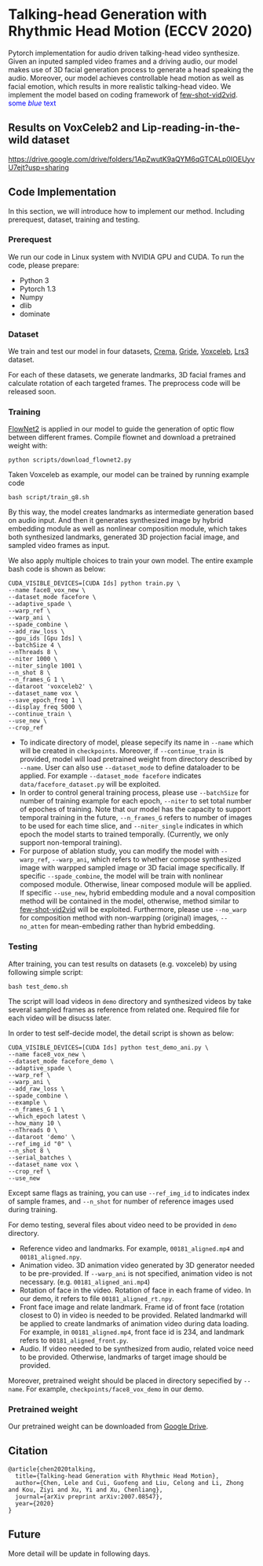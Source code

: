 # Talking-head Generation with Rhythmic Head Motion (ECCV 2020)

Pytorch implementation for audio driven talking-head video synthesize. Given an inputed sampled video frames and a driving audio, our model makes use of 3D facial generation process to generate a head speaking the audio. Moreover, our model achieves controllable head motion as well as facial emotion, which results in more realistic talking-head video. We implement the model based on coding framework of [few-shot-vid2vid](https://github.com/NVlabs/few-shot-vid2vid).
 <span style="color:blue">some *blue* text</span>
## Results on VoxCeleb2 and Lip-reading-in-the-wild dataset
https://drive.google.com/drive/folders/1ApZwutK9aQYM6qGTCALp0IOEUyvU7ejt?usp=sharing

## Code Implementation

In this section, we will introduce how to implement our method. Including prerequest, dataset, training and testing.

### Prerequest

We run our code in Linux system with NVIDIA GPU and CUDA. To run the code, please prepare:

- Python 3
- Pytorch 1.3
- Numpy
- dlib
- dominate

### Dataset

We train and test our model in four datasets, [Crema](https://github.com/CheyneyComputerScience/CREMA-D), [Gride](https://www.grid.ac/downloads), [Voxceleb](http://www.robots.ox.ac.uk/~vgg/data/voxceleb/), [Lrs3](http://www.robots.ox.ac.uk/~vgg/data/lip_reading/lrs3.html) dataset.

For each of these datasets, we generate landmarks, 3D facial frames and calculate rotation of each targeted frames. The preprocess code will be released soon.

###  Training

[FlowNet2](https://github.com/NVIDIA/flownet2-pytorch) is applied in our model to guide the generation of optic flow between different frames. Compile flownet and download a pretrained weight with:

```
python scripts/download_flownet2.py
```

Taken Voxceleb as example, our model can be trained by running example code 

```
bash script/train_g8.sh
```

By this way, the model creates landmarks as intermediate generation based on audio input. And then it generates synthesized image by hybrid embedding module as well as nonlinear composition module, which takes both synthesized landmarks, generated 3D projection facial image, and sampled video frames as input.

We also apply multiple choices to train your own model. The entire example bash code is shown as below:

```
CUDA_VISIBLE_DEVICES=[CUDA Ids] python train.py \
--name face8_vox_new \
--dataset_mode facefore \
--adaptive_spade \
--warp_ref \
--warp_ani \
--spade_combine \
--add_raw_loss \
--gpu_ids [Gpu Ids] \
--batchSize 4 \
--nThreads 8 \
--niter 1000 \
--niter_single 1001 \
--n_shot 8 \
--n_frames_G 1 \
--dataroot 'voxceleb2' \
--dataset_name vox \
--save_epoch_freq 1 \
--display_freq 5000 \
--continue_train \
--use_new \
--crop_ref
```

- To indicate directory of model, please sepecify its name in `--name` which will be created in `checkpoints`. Moreover, if `--continue_train` is provided, model will load pretrained weight from directory described by `--name`. User can also use `--dataset_mode` to define dataloader to be applied. For example `--dataset_mode facefore` indicates `data/facefore_dataset.py` will be exploited.
- In order to control general training process, please use `--batchSize` for number of training example for each epoch, `--niter` to set total number of epoches of training. Note that our model has the capacity to support temporal training in the future, `--n_frames_G` refers to number of images to be used for each time slice, and `--niter_single` indicates in which epoch the model starts to trained temporally. (Currently, we only support non-temporal training).
- For purpose of ablation study, you can modify the model with `--warp_ref`, `--warp_ani`, which refers to whether compose synthesized image with warpped sampled image or 3D facial image specifically. If specific `--spade_combine`, the model will be train with nonlinear composed module. Otherwise, linear composed module will be applied. If specific `--use_new`, hybrid embedding module and a noval composition method will be contained in the model, otherwise, method similar to [few-shot-vid2vid](https://github.com/NVlabs/few-shot-vid2vid) will be exploited. Furthermore, please use `--no_warp` for composition method with non-warpping (original) images, `--no_atten` for mean-embeding rather than hybrid embedding.

### Testing

After training, you can test results on datasets (e.g. voxceleb) by using following simple script:

```
bash test_demo.sh
```

The script will load videos in `demo` directory and synthesized videos by take several sampled frames as reference from related one. Required file for each video will be disucss later.

In order to test self-decide model, the detail script is shown as below:

```
CUDA_VISIBLE_DEVICES=[CUDA Ids] python test_demo_ani.py \
--name face8_vox_new \
--dataset_mode facefore_demo \
--adaptive_spade \
--warp_ref \
--warp_ani \
--add_raw_loss \
--spade_combine \
--example \
--n_frames_G 1 \
--which_epoch latest \
--how_many 10 \
--nThreads 0 \
--dataroot 'demo' \
--ref_img_id "0" \
--n_shot 8 \
--serial_batches \
--dataset_name vox \
--crop_ref \
--use_new
```

Except same flags as training, you can use `--ref_img_id` to indicates index of sample frames, and `--n_shot` for number of reference images used during training.

For demo testing, several files about video need to be provided in `demo` directory.

- Reference video and landmarks. For example, `00181_aligned.mp4` and `00181_aligned.npy`. 
- Animation video. 3D animation video generated by 3D generator needed to be pre-provided. If `--warp_ani` is not specified, animation video is not necessary. (e.g. `00181_aligned_ani.mp4`)
- Rotation of face in the video. Rotation of face in each frame of video. In our demo, it refers to file `00181_aligned_rt.npy`.
- Front face image and relate landmark. Frame id of front face (rotation closest to 0) in video is needed to be provided. Related landmarkd will be applied to create landmarks of animation video during data loading. For example, in `00181_aligned.mp4`, front face id is 234, and landmark refers to `00181_aligned_front.py`. 
- Audio. If video needed to be synthesized from audio, related voice need to be provided. Otherwise, landmarks of target image should be provided.

Moreover, pretrained weight should be placed in directory sepecified by `--name`. For example, `checkpoints/face8_vox_demo` in our demo.

### Pretrained weight

Our pretrained weight can be downloaded from [Google Drive](https://drive.google.com/drive/folders/1JbQhnNyHBbYtikg5S_B5oS_vk81j3oPT?usp=sharing/).

## Citation

    @article{chen2020talking,
      title={Talking-head Generation with Rhythmic Head Motion},
      author={Chen, Lele and Cui, Guofeng and Liu, Celong and Li, Zhong and Kou, Ziyi and Xu, Yi and Xu, Chenliang},
      journal={arXiv preprint arXiv:2007.08547},
      year={2020}
    }

## Future

More detail will be update in following days.
